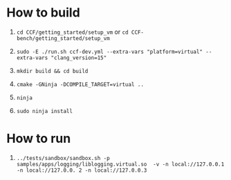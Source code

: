 # How to build

1. `cd CCF/getting_started/setup_vm` or `cd CCF-bench/getting_started/setup_vm`

2. `sudo -E ./run.sh ccf-dev.yml --extra-vars "platform=virtual" --extra-vars "clang_version=15"`

3. `mkdir build && cd build`

4. `cmake -GNinja -DCOMPILE_TARGET=virtual ..`

5. `ninja`

6. `sudo ninja install`


# How to run

1. `../tests/sandbox/sandbox.sh -p samples/apps/logging/liblogging.virtual.so  -v -n local://127.0.0.1 -n local://127.0.0.
2 -n local://127.0.0.3`
